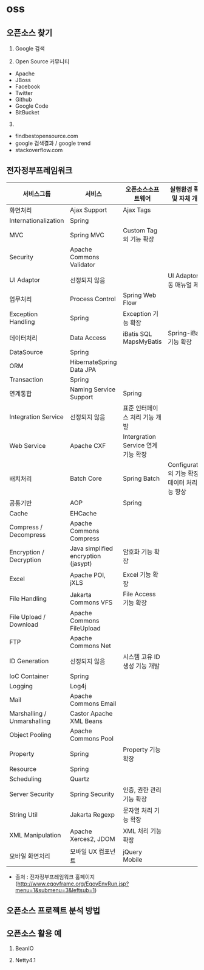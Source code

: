 # oss

## 오픈소스 찾기

1. Google 검색

2. Open Source 커뮤니티
  - Apache
  - JBoss
  - Facebook
  - Twitter
  - Github
  - Google Code
  - BitBucket

3. 
  - findbestopensource.com
  - google 검색결과 / google trend
  - stackoverflow.com
  
##

## 전자정부프레임워크

| 서비스그룹                  | 서비스                              | 오픈소스소프트웨어                  | 실행환경 확장 및 자체 개발                          |
|-----------------------------|-------------------------------------|-------------------------------------|-----------------------------------------------------|
| 화면처리                    | Ajax Support                        | Ajax Tags                           |                                                     |
| Internationalization        | Spring                              |                                     |                                                     |
| MVC                         | Spring MVC                          | Custom Tag 외 기능 확장             |                                                     |
| Security                    | Apache Commons Validator            |                                     |                                                     |
| UI Adaptor                  | 선정되지 않음                       |                                     | UI Adaptor 연동 매뉴얼 제공                         |
| 업무처리                    | Process Control                     | Spring Web Flow                     |                                                     |
| Exception Handling          | Spring                              | Exception 기능 확장                 |                                                     |
| 데이터처리                  | Data Access                         | iBatis SQL MapsMyBatis              | Spring-iBatis 기능 확장                             |
| DataSource                  | Spring                              |                                     |                                                     |
| ORM                         | HibernateSpring Data JPA            |                                     |                                                     |
| Transaction                 | Spring                              |                                     |                                                     |
| 연계통합                    | Naming Service Support              | Spring                              |                                                     |
| Integration Service         | 선정되지 않음                       | 표준 인터페이스 처리 기능 개발      |                                                     |
| Web Service                 | Apache CXF                          | Intergration Service 연계 기능 확장 |                                                     |
| 배치처리                    | Batch Core                          | Spring Batch                        | Configuration 외 기능 확장 및 데이터 처리 성능 향상 |
| 공통기반                    | AOP                                 | Spring                              |                                                     |
| Cache                       | EHCache                             |                                     |                                                     |
| Compress / Decompress       | Apache Commons Compress             |                                     |                                                     |
| Encryption / Decryption     | Java simplified encryption (jasypt) | 암호화 기능 확장                    |                                                     |
| Excel                       | Apache POI, jXLS                    | Excel 기능 확장                     |                                                     |
| File Handling               | Jakarta Commons VFS                 | File Access 기능 확장               |                                                     |
| File Upload / Download      | Apache Commons FileUpload           |                                     |                                                     |
| FTP                         | Apache Commons Net                  |                                     |                                                     |
| ID Generation               | 선정되지 않음                       | 시스템 고유 ID 생성 기능 개발       |                                                     |
| IoC Container               | Spring                              |                                     |                                                     |
| Logging                     | Log4j                               |                                     |                                                     |
| Mail                        | Apache Commons Email                |                                     |                                                     |
| Marshalling / Unmarshalling | Castor Apache XML Beans             |                                     |                                                     |
| Object Pooling              | Apache Commons Pool                 |                                     |                                                     |
| Property                    | Spring                              | Property 기능 확장                  |                                                     |
| Resource                    | Spring                              |                                     |                                                     |
| Scheduling                  | Quartz                              |                                     |                                                     |
| Server Security             | Spring Security                     | 인증, 권한 관리 기능 확장           |                                                     |
| String Util                 | Jakarta Regexp                      | 문자열 처리 기능 확장               |                                                     |
| XML Manipulation            | Apache Xerces2, JDOM                | XML 처리 기능 확장                  |                                                     |
| 모바일 화면처리             | 모바일 UX 컴포넌트                  | jQuery Mobile                       |                                                     |

- 출처 : 전자정부프레임워크 홈페이지 (http://www.egovframe.org/EgovEnvRun.jsp?menu=1&submenu=3&leftsub=1)


## 오픈소스 프로젝트 분석 방법


## 오픈소스 활용 예
1. BeanIO

2. Netty4.1

